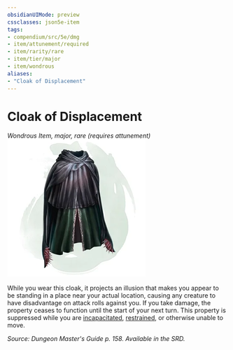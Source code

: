 ```yaml
---
obsidianUIMode: preview
cssclasses: json5e-item
tags:
- compendium/src/5e/dmg
- item/attunement/required
- item/rarity/rare
- item/tier/major
- item/wondrous
aliases: 
- "Cloak of Displacement"
---
```

# Cloak of Displacement
*Wondrous Item, major, rare (requires attunement)*  
![](4-Resources/Compendium/items/img/cloak-of-displacement.webp#right)  


While you wear this cloak, it projects an illusion that makes you appear to be standing in a place near your actual location, causing any creature to have disadvantage on attack rolls against you. If you take damage, the property ceases to function until the start of your next turn. This property is suppressed while you are [incapacitated](4-Resources/Compendium/rules/conditions.md#incapacitated), [restrained](4-Resources/Compendium/rules/conditions.md#restrained), or otherwise unable to move.

*Source: Dungeon Master's Guide p. 158. Available in the SRD.*